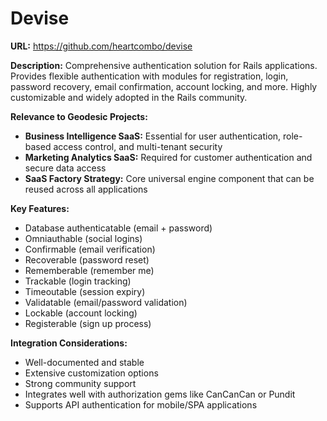 # Devise

**URL:** https://github.com/heartcombo/devise

**Description:** 
Comprehensive authentication solution for Rails applications. Provides flexible authentication with modules for registration, login, password recovery, email confirmation, account locking, and more. Highly customizable and widely adopted in the Rails community.

**Relevance to Geodesic Projects:**
- **Business Intelligence SaaS:** Essential for user authentication, role-based access control, and multi-tenant security
- **Marketing Analytics SaaS:** Required for customer authentication and secure data access
- **SaaS Factory Strategy:** Core universal engine component that can be reused across all applications

**Key Features:**
- Database authenticatable (email + password)
- Omniauthable (social logins)
- Confirmable (email verification)
- Recoverable (password reset)
- Rememberable (remember me)
- Trackable (login tracking)
- Timeoutable (session expiry)
- Validatable (email/password validation)
- Lockable (account locking)
- Registerable (sign up process)

**Integration Considerations:**
- Well-documented and stable
- Extensive customization options
- Strong community support
- Integrates well with authorization gems like CanCanCan or Pundit
- Supports API authentication for mobile/SPA applications
